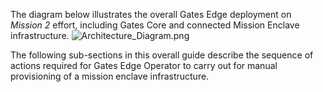 The diagram below illustrates the overall Gates Edge deployment on _Mission 2_ effort, including Gates Core and connected Mission Enclave infrastructure. 
![Architecture_Diagram.png](/.attachments/Architecture_Diagram-5290e751-bdbd-4b31-a8bb-9b3ec35e1a38.png)

The following sub-sections in this overall guide describe the sequence of actions required for Gates Edge Operator to carry out for manual provisioning of a mission enclave infrastructure. 